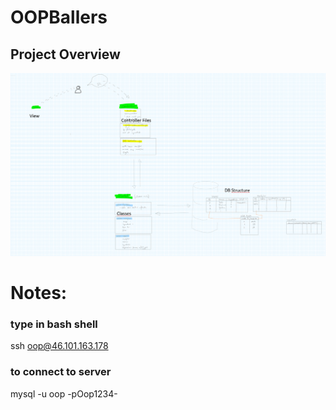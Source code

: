 # OOPBallers
## Project Overview
![alt text](https://github.com/SebastianKuhn/OOPBallers/blob/master/README/README_Sketch.PNG)


# Notes:
### type in bash shell
ssh oop@46.101.163.178
### to connect to server
mysql -u oop -pOop1234-
